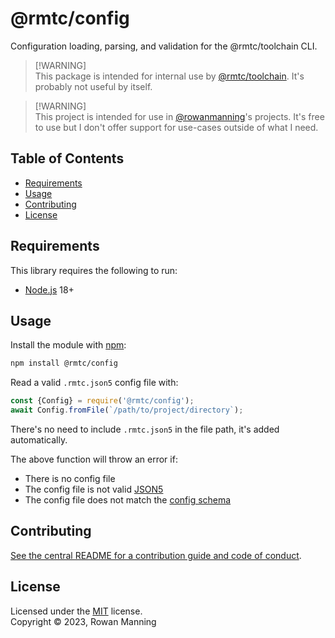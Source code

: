 
# @rmtc/config

Configuration loading, parsing, and validation for the @rmtc/toolchain CLI.

> [!WARNING]<br/>
> This package is intended for internal use by [@rmtc/toolchain](https://github.com/rowanmanning/toolchain#readme). It's probably not useful by itself.

> [!WARNING]<br/>
> This project is intended for use in [@rowanmanning](https://github.com/rowanmanning/)'s projects. It's free to use but I don't offer support for use-cases outside of what I need.


## Table of Contents

  * [Requirements](#requirements)
  * [Usage](#usage)
  * [Contributing](#contributing)
  * [License](#license)


## Requirements

This library requires the following to run:

  * [Node.js](https://nodejs.org/) 18+


## Usage

Install the module with [npm](https://www.npmjs.com/):

```sh
npm install @rmtc/config
```

Read a valid `.rmtc.json5` config file with:

```js
const {Config} = require('@rmtc/config');
await Config.fromFile(`/path/to/project/directory`);
```

There's no need to include `.rmtc.json5` in the file path, it's added automatically.

The above function will throw an error if:

  * There is no config file
  * The config file is not valid [JSON5](https://json5.org/)
  * The config file does not match the [config schema](./schema.json)


## Contributing

[See the central README for a contribution guide and code of conduct](https://github.com/rowanmanning/toolchain#contributing).


## License

Licensed under the [MIT](https://github.com/rowanmanning/toolchain/blob/main/LICENSE) license.<br/>
Copyright &copy; 2023, Rowan Manning
